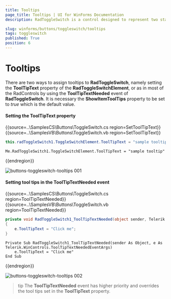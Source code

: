 ```yaml
---
title: Tooltips
page_title: Tooltips | UI for WinForms Documentation
description: RadToggleSwitch is a control designed to represent two states- e.g. true/false, On/Off, etc.

slug: winforms/buttons/toggleswitch/tooltips
tags: toggleswitch
published: True
position: 6 
---
```


# Tooltips

There are two ways to assign tooltips to __RadToggleSwitch__, namely setting the __ToolTipText__ property of the __RadToggleSwitchElement__, or as in most of the RadControls by using the __ToolTipTextNeeded__ event of __RadToggleSwitch__. It is necessary the __ShowItemToolTips__ property to be set to *true* which is the default value.

#### Setting the ToolTipText property

{{source=..\SamplesCS\Buttons\ToggleSwitch.cs region=SetToolTipText}} 
{{source=..\SamplesVB\Buttons\ToggleSwitch.vb region=SetToolTipText}}

````C#
this.radToggleSwitch1.ToggleSwitchElement.ToolTipText = "sample tooltip";

````
````VB.NET
Me.RadToggleSwitch1.ToggleSwitchElement.ToolTipText = "sample tooltip"

````

{{endregion}} 

![buttons-toggleswitch-tooltips 001](images/buttons-toggleswitch-tooltips001.png)

#### Setting tool tips in the ToolTipTextNeeded event

{{source=..\SamplesCS\Buttons\ToggleSwitch.cs region=ToolTipTextNeeded}} 
{{source=..\SamplesVB\Buttons\ToggleSwitch.vb region=ToolTipTextNeeded}}

````C#
private void RadToggleSwitch1_ToolTipTextNeeded(object sender, Telerik.WinControls.ToolTipTextNeededEventArgs e)
{
    e.ToolTipText = "Click me";
}

````
````VB.NET
Private Sub RadToggleSwitch1_ToolTipTextNeeded(sender As Object, e As Telerik.WinControls.ToolTipTextNeededEventArgs)
    e.ToolTipText = "Click me"
End Sub

````

{{endregion}} 

![buttons-toggleswitch-tooltips 002](images/buttons-toggleswitch-tooltips002.png)

>tip The __ToolTipTextNeeded__ event has higher priority and overrides the tool tips set in  the __ToolTipText__ property.

 